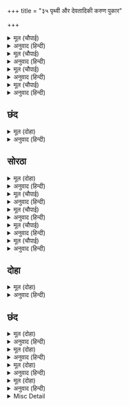 +++
title = "३५ पृथ्वी और देवतादिकी करुण पुकार"

+++


<details><summary>मूल (चौपाई)</summary>

बाढ़े खल बहु चोर जुआरा।  
जे लंपट परधन परदारा॥  
मानहिं मातु पिता नहिं देवा।  
साधुन्ह सन करवावहिं सेवा॥
</details>

<details><summary>अनुवाद (हिन्दी)</summary>

पराये धन और परायी स्त्रीपर मन चलानेवाले, दुष्ट, चोर और जुआरी बहुत बढ़ गये। लोग माता-पिता और देवताओंको नहीं मानते थे और साधुओं (की सेवा करना तो दूर रहा, उलटे उन) से सेवा करवाते थे॥ १॥
</details>

<details><summary>मूल (चौपाई)</summary>

जिन्ह के यह आचरन भवानी।  
ते जानेहु निसिचर सब प्रानी॥  
अतिसय देखि धर्म कै ग्लानी।  
परम सभीत धरा अकुलानी॥
</details>

<details><summary>अनुवाद (हिन्दी)</summary>

(श्रीशिवजी कहते हैं कि—) हे भवानी! जिनके ऐसे आचरण हैं, उन सब प्राणियोंको राक्षस ही समझना। इस प्रकार धर्मके प्रति (लोगोंकी) अतिशय ग्लानि (अरुचि, अनास्था) देखकर पृथ्वी अत्यन्त भयभीत एवं व्याकुल हो गयी॥ २॥
</details>

<details><summary>मूल (चौपाई)</summary>

गिरि सरि सिंधु भार नहिं मोही।  
जस मोहि गरुअ एक परद्रोही॥  
सकल धर्म देखइ बिपरीता।  
कहि न सकइ रावन भय भीता॥
</details>

<details><summary>अनुवाद (हिन्दी)</summary>

(वह सोचने लगी कि) पर्वतों, नदियों और समुद्रोंका बोझ मुझे इतना भारी नहीं जान पड़ता, जितना भारी मुझे एक परद्रोही (दूसरोंका अनिष्ट करनेवाला) लगता है। पृथ्वी सारे धर्मोंको विपरीत देख रही है, पर रावणसे भयभीत हुई वह कुछ बोल नहीं सकती॥ ३॥
</details>

<details><summary>मूल (चौपाई)</summary>

धेनु रूप धरि हृदयँ बिचारी।  
गई तहाँ जहँ सुर मुनि झारी॥  
निज संताप सुनाएसि रोई।  
काहू तें कछु काज न होई॥
</details>

<details><summary>अनुवाद (हिन्दी)</summary>

(अन्तमें) हृदयमें सोच-विचारकर, गौका रूप धारण कर धरती वहाँ गयी, जहाँ सब देवता और मुनि (छिपे) थे। पृथ्वीने रोकर उनको अपना दुःख सुनाया, पर किसीसे कुछ काम न बना॥ ४॥
</details>

## छंद


<details><summary>मूल (दोहा)</summary>

सुर मुनि गंधर्बा मिलि करि सर्बा गे बिरंचि के लोका।  
सँग गोतनुधारी भूमि बिचारी परम बिकल भय सोका॥  
ब्रह्माँ सब जाना मन अनुमाना मोर कछू न बसाई।  
जा करि तैं दासी सो अबिनासी हमरेउ तोर सहाई॥
</details>

<details><summary>अनुवाद (हिन्दी)</summary>

तब देवता, मुनि और गन्धर्व सब मिलकर ब्रह्माजीके लोक (सत्यलोक) को गये। भय और शोकसे अत्यन्त व्याकुल बेचारी पृथ्वी भी गौका शरीर धारण किये हुए उनके साथ थी। ब्रह्माजी सब जान गये। उन्होंने मनमें अनुमान किया कि इसमें मेरा कुछ भी वश नहीं चलनेका। (तब उन्होंने पृथ्वीसे कहा कि—) जिसकी तू दासी है, वही अविनाशी हमारा और तुम्हारा दोनोंका सहायक है।
</details>

## सोरठा


<details><summary>मूल (दोहा)</summary>

धरनि धरहि मन धीर कह बिरंचि हरि पद सुमिरु।  
जानत जन की पीर प्रभु भंजिहि दारुन बिपति॥ १८४॥
</details>

<details><summary>अनुवाद (हिन्दी)</summary>

ब्रह्माजीने कहा—हे धरती! मनमें धीरज धारण करके श्रीहरिके चरणोंका स्मरण करो। प्रभु अपने दासोंकी पीड़ाको जानते हैं, ये तुम्हारी कठिन विपत्तिका नाश करेंगे॥ १८४॥
</details>

<details><summary>मूल (चौपाई)</summary>

बैठे सुर सब करहिं बिचारा।  
कहँ पाइअ प्रभु करिअ पुकारा॥  
पुर बैकुंठ जान कह कोई।  
कोउ कह पयनिधि बस प्रभु सोई॥
</details>

<details><summary>अनुवाद (हिन्दी)</summary>

सब देवता बैठकर विचार करने लगे कि प्रभुको कहाँ पावें ताकि उनके सामने पुकार (फर्याद) करें। कोई वैकुण्ठपुरी जानेको कहता था और कोई कहता था कि वही प्रभु क्षीरसमुद्रमें निवास करते हैं॥ १॥
</details>

<details><summary>मूल (चौपाई)</summary>

जाके हृदयँ भगति जसि प्रीती।  
प्रभु तहँ प्रगट सदा तेहिं रीती॥  
तेहिं समाज गिरिजा मैं रहेऊँ।  
अवसर पाइ बचन एक कहेऊँ॥
</details>

<details><summary>अनुवाद (हिन्दी)</summary>

जिसके हृदयमें जैसी भक्ति और प्रीति होती है, प्रभु वहाँ (उसके लिये) सदा उसी रीतिसे प्रकट होते हैं। हे पार्वती! उस समाजमें मैं भी था। अवसर पाकर मैंने एक बात कही—॥ २॥
</details>

<details><summary>मूल (चौपाई)</summary>

हरि ब्यापक सर्बत्र समाना।  
प्रेम तें प्रगट होहिं मैं जाना॥  
देस काल दिसि बिदिसिहु माहीं।  
कहहु सो कहाँ जहाँ प्रभु नाहीं॥
</details>

<details><summary>अनुवाद (हिन्दी)</summary>

मैं तो यह जानता हूँ कि भगवान् सब जगह समान रूपसे व्यापक हैं, प्रेमसे वे प्रकट हो जाते हैं। देश, काल, दिशा, विदिशामें बताओ, ऐसी जगह कहाँ है, जहाँ प्रभु न हों॥ ३॥
</details>

<details><summary>मूल (चौपाई)</summary>

अग जगमय सब रहित बिरागी।  
प्रेम तें प्रभु प्रगटइ जिमि आगी॥  
मोर बचन सब के मन माना।  
साधु साधु करि ब्रह्म बखाना॥
</details>

<details><summary>अनुवाद (हिन्दी)</summary>

वे चराचरमय (चराचरमें व्याप्त) होते हुए ही सबसे रहित हैं और विरक्त हैं (उनकी कहीं आसक्ति नहीं है); वे प्रेमसे प्रकट होते हैं, जैसे अग्नि। (अग्नि अव्यक्तरूपसे सर्वत्र व्याप्त है, परन्तु जहाँ उसके लिये अरणिमन्थनादि साधन किये जाते हैं, वहाँ वह प्रकट होती है। इसी प्रकार सर्वत्र व्याप्त भगवान् भी प्रेमसे प्रकट होते हैं।) मेरी बात सबको प्रिय लगी। ब्रह्माजीने ‘साधु, साधु’ कहकर बड़ाई की॥ ४॥
</details>

## दोहा


<details><summary>मूल (दोहा)</summary>

सुनि बिरंचि मन हरष तन पुलकि नयन बह नीर।  
अस्तुति करत जोरि कर सावधान मतिधीर॥ १८५॥
</details>

<details><summary>अनुवाद (हिन्दी)</summary>

मेरी बात सुनकर ब्रह्माजीके मनमें बड़ा हर्ष हुआ; उनका तन पुलकित हो गया और नेत्रोंसे (प्रेमके) आँसू बहने लगे। तब वे धीरबुद्धि ब्रह्माजी सावधान होकर हाथ जोड़कर स्तुति करने लगे—॥ १८५॥
</details>

## छंद


<details><summary>मूल (दोहा)</summary>

जय जय सुरनायक जन सुखदायक प्रनतपाल भगवंता।  
गो द्विज हितकारी जय असुरारी सिंधुसुता प्रिय कंता॥  
पालन सुर धरनी अद्भुत करनी मरम न जानइ कोई।  
जो सहज कृपाला दीनदयाला करउ अनुग्रह सोई॥
</details>

<details><summary>अनुवाद (हिन्दी)</summary>

हे देवताओंके स्वामी, सेवकोंको सुख देनेवाले, शरणागतकी रक्षा करनेवाले भगवान्! आपकी जय हो! जय हो!! हे गो-ब्राह्मणोंका हित करनेवाले, असुरोंका विनाश करनेवाले, समुद्रकी कन्या (श्रीलक्ष्मीजी)के प्रिय स्वामी! आपकी जय हो। हे देवता और पृथ्वीका पालन करनेवाले! आपकी लीला अद्भुत है,उसका भेद कोई नहीं जानता। ऐसे जो स्वभावसे ही कृपालु और दीनदयालु हैं, वे ही हमपर कृपा करें॥ १॥
</details>

<details><summary>मूल (दोहा)</summary>

जय जय अबिनासी सब घट बासी ब्यापक परमानंदा।  
अबिगत गोतीतं चरित पुनीतं मायारहित मुकुंदा॥  
जेहि लागि बिरागी अति अनुरागी बिगत मोह मुनिबृंदा।  
निसि बासर ध्यावहिं गुनगन गावहिं जयति सच्चिदानंदा॥
</details>

<details><summary>अनुवाद (हिन्दी)</summary>

हे अविनाशी, सबके हृदयमें निवास करनेवाले (अन्तर्यामी), सर्वव्यापक परम आनन्दस्वरूप, अज्ञेय, इन्द्रियोंसे परे, पवित्रचरित्र, मायासे रहित मुकुन्द (मोक्षदाता)! आपकी जय हो! जय हो!! (इस लोक और परलोकके सब भोगोंसे) विरक्त तथा मोहसे सर्वथा छूटे हुए (ज्ञानी) मुनिवृन्द भी अत्यन्त अनुरागी (प्रेमी) बनकर जिनका रात-दिन ध्यान करते हैं और जिनके गुणोंके समूहका गान करते हैं, उन सच्चिदानन्दकी जय हो॥ २॥
</details>

<details><summary>मूल (दोहा)</summary>

जेहिं सृष्टि उपाई त्रिबिध बनाई संग सहाय न दूजा।  
सो करउ अघारी चिंत हमारी जानिअ भगति न पूजा॥  
जो भव भय भंजन मुनि मन रंजन गंजन बिपति बरूथा।  
मन बच क्रम बानी छाड़ि सयानी सरन सकल सुरजूथा॥
</details>

<details><summary>अनुवाद (हिन्दी)</summary>

जिन्होंने बिना किसी दूसरे संगी अथवा सहायकके अकेले ही (या स्वयं अपनेको त्रिगुणरूप—ब्रह्मा, विष्णु, शिवरूप—बनाकर अथवा बिना किसी उपादान-कारणके अर्थात् स्वयं ही सृष्टिका अभिन्ननिमित्तोपादान कारण बनकर) तीन प्रकारकी सृष्टि उत्पन्न की, वे पापोंका नाश करनेवाले भगवान् हमारी सुधि लें। हम न भक्ति जानते हैं, न पूजा। जो संसारके (जन्म-मृत्युके) भयका नाश करनेवाले, मुनियोंके मनको आनन्द देनेवाले और विपत्तियोंके समूहको नष्ट करनेवाले हैं। हम सब देवताओंके समूह मन, वचन और कर्मसे चतुराई करनेकी बान छोड़कर उन (भगवान्) की शरण (आये) हैं॥ ३॥
</details>

<details><summary>मूल (दोहा)</summary>

सारद श्रुति सेषा रिषय असेषा जा कहुँ कोउ नहिं जाना।  
जेहि दीन पिआरे बेद पुकारे द्रवउ सो श्रीभगवाना॥  
भव बारिधि मंदर सब बिधि सुंदर गुनमंदिर सुखपुंजा।  
मुनि सिद्ध सकल सुर परम भयातुर नमत नाथ पद कंजा॥
</details>

<details><summary>अनुवाद (हिन्दी)</summary>

सरस्वती, वेद, शेषजी और सम्पूर्ण ऋषि कोई भी जिनको नहीं जानते, जिन्हें दीन प्रिय हैं, ऐसा वेद पुकारकर कहते हैं, वे ही श्रीभगवान् हमपर दया करें। हे संसाररूपी समुद्रके (मथनेके) लिये मन्दराचलरूप, सब प्रकारसे सुन्दर, गुणोंके धाम और सुखोंकी राशि नाथ! आपके चरणकमलोंमें मुनि, सिद्ध और सारे देवता भयसे अत्यन्त व्याकुल होकर नमस्कार करते हैं॥ ४॥
</details>

<details><summary>Misc Detail</summary>


</details>
